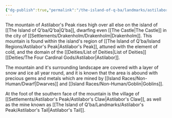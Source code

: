 ```yaml
---
{"dg-publish":true,"permalink":"/the-island-of-q-ba/landmarks/astilabor-s-peak/astilabor-s-peak-mountain/"}
---
```



The mountain of Astilabor's Peak rises high over all else on the island of [[The Island of Q'ba/Q'ba\|Q'ba]], dwarfing even [[The Castle\|The Castle]] in the city of [[Settlements/Drakenholm/Drakenholm\|Drakenholm]]. This mountain is found within the island's region of [[The Island of Q'ba/Island Regions/Astilabor's Peak\|Astilabor's Peak]], attuned with the element of cold, and the domain of the [[Deities/List of Deities\|List of Deities]] [[Deities/The Four Cardinal Gods/Astilabor\|Astilabor]]. 

The mountain and it's surrounding landscape are covered with a layer of snow and ice all year round, and it is known that the area is abound with precious gems and metals which are mined by [[Island Races/Non-Human/Dwarf\|Dwarves]] and [[Island Races/Non-Human/Goblin\|Goblins]]. 

At the foot of the southern face of the mountain is the village of [[Settlements/Astilabor's Peak/Astilabor's Claw\|Astilabor's Claw]], as well as the mine known as [[The Island of Q'ba/Landmarks/Astilabor's Peak/Astilabor's Tail\|Astilabor's Tail]].
